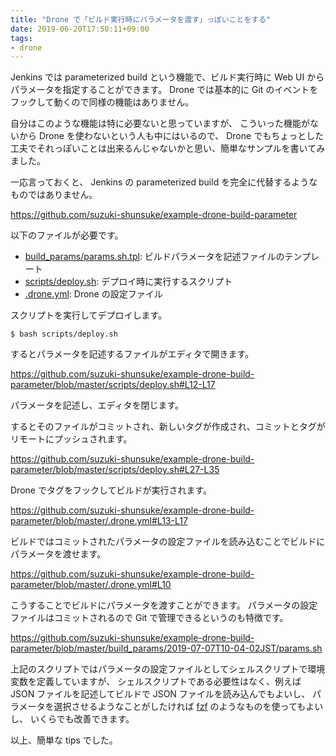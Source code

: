 ```yaml
---
title: "Drone で「ビルド実行時にパラメータを渡す」っぽいことをする"
date: 2019-06-20T17:50:11+09:00
tags:
- drone
---
```


Jenkins では parameterized build という機能で、ビルド実行時に Web UI からパラメータを指定することができます。
Drone では基本的に Git のイベントをフックして動くので同様の機能はありません。

自分はこのような機能は特に必要ないと思っていますが、
こういった機能がないから Drone を使わないという人も中にはいるので、
Drone でもちょっとした工夫でそれっぽいことは出来るんじゃないかと思い、簡単なサンプルを書いてみました。

一応言っておくと、 Jenkins の parameterized build を完全に代替するようなものではありません。

https://github.com/suzuki-shunsuke/example-drone-build-parameter

以下のファイルが必要です。

* [build_params/params.sh.tpl](https://github.com/suzuki-shunsuke/example-drone-build-parameter/blob/master/build_params/params.sh.tpl): ビルドパラメータを記述ファイルのテンプレート
* [scripts/deploy.sh](https://github.com/suzuki-shunsuke/example-drone-build-parameter/blob/master/scripts/deploy.sh): デプロイ時に実行するスクリプト
* [.drone.yml](https://github.com/suzuki-shunsuke/example-drone-build-parameter/blob/master/.drone.yml): Drone の設定ファイル

スクリプトを実行してデプロイします。

```console
$ bash scripts/deploy.sh
```

するとパラメータを記述するファイルがエディタで開きます。

https://github.com/suzuki-shunsuke/example-drone-build-parameter/blob/master/scripts/deploy.sh#L12-L17

パラメータを記述し、エディタを閉じます。

するとそのファイルがコミットされ、新しいタグが作成され、コミットとタグがリモートにプッシュされます。

https://github.com/suzuki-shunsuke/example-drone-build-parameter/blob/master/scripts/deploy.sh#L27-L35

Drone でタグをフックしてビルドが実行されます。

https://github.com/suzuki-shunsuke/example-drone-build-parameter/blob/master/.drone.yml#L13-L17

ビルドではコミットされたパラメータの設定ファイルを読み込むことでビルドにパラメータを渡せます。

https://github.com/suzuki-shunsuke/example-drone-build-parameter/blob/master/.drone.yml#L10

こうすることでビルドにパラメータを渡すことができます。
パラメータの設定ファイルはコミットされるので Git で管理できるというのも特徴です。

https://github.com/suzuki-shunsuke/example-drone-build-parameter/blob/master/build_params/2019-07-07T10-04-02JST/params.sh

上記のスクリプトではパラメータの設定ファイルとしてシェルスクリプトで環境変数を定義していますが、
シェルスクリプトである必要性はなく、例えば JSON ファイルを記述してビルドで JSON ファイルを読み込んでもよいし、
パラメータを選択させるようなことがしたければ [fzf](https://github.com/junegunn/fzf) のようなものを使ってもよいし、
いくらでも改善できます。

以上、簡単な tips でした。
